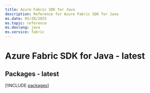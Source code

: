 ```yaml
---
title: Azure Fabric SDK for Java
description: Reference for Azure Fabric SDK for Java
ms.date: 05/28/2025
ms.topic: reference
ms.devlang: java
ms.service: fabric
---
```

# Azure Fabric SDK for Java - latest
## Packages - latest
[!INCLUDE [packages](fabric-index.md)]